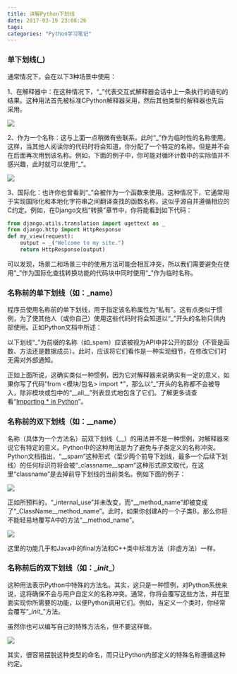 ```yaml
---
title: 详解Python下划线
date: 2017-03-19 23:08:26
tags:
categories: "Python学习笔记"
---
```



### 单下划线(\_\)

通常情况下，会在以下3种场景中使用：

1、在解释器中：在这种情况下，“\_”代表交互式解释器会话中上一条执行的语句的结果。这种用法首先被标准CPython解释器采用，然后其他类型的解释器也先后采用。

![](/images/categories/python/007/1.png)

2、作为一个名称：这与上面一点稍微有些联系，此时“\_”作为临时性的名称使用。这样，当其他人阅读你的代码时将会知道，你分配了一个特定的名称，但是并不会在后面再次用到该名称。例如，下面的例子中，你可能对循环计数中的实际值并不感兴趣，此时就可以使用“\_”。

![](/images/categories/python/007/2.png)

<!--more-->

3、国际化：也许你也曾看到“\_”会被作为一个函数来使用。这种情况下，它通常用于实现国际化和本地化字符串之间翻译查找的函数名称，这似乎源自并遵循相应的C约定。例如，在Django文档“转换”章节中，你将能看到如下代码：

```python
from django.utils.translation import ugettext as _
from django.http import HttpResponse
def my_view(request):
	output = _("Welcome to my site.")
	return HttpResponse(output)
```

可以发现，场景二和场景三中的使用方法可能会相互冲突，所以我们需要避免在使用“\_”作为国际化查找转换功能的代码块中同时使用“\_”作为临时名称。

### 名称前的单下划线（如：\_name）

程序员使用名称前的单下划线，用于指定该名称属性为“私有”。这有点类似于惯例，为了使其他人（或你自己）使用这些代码时将会知道以“\_”开头的名称只供内部使用。正如Python文档中所述：

以下划线“\_”为前缀的名称（如_spam）应该被视为API中非公开的部分（不管是函数、方法还是数据成员）。此时，应该将它们看作是一种实现细节，在修改它们时无需对外部通知。

正如上面所说，这确实类似一种惯例，因为它对解释器来说确实有一定的意义，如果你写了代码“from <模块/包名> import \*”，那么以“\_”开头的名称都不会被导入，除非模块或包中的“\_\_all\_\_”列表显式地包含了它们。了解更多请查看“[Importing * in Python](http://shahriar.svbtle.com/importing-star-in-python)”。


### 名称前的双下划线（如：\__name）

名称（具体为一个方法名）前双下划线（\__）的用法并不是一种惯例，对解释器来说它有特定的意义。Python中的这种用法是为了避免与子类定义的名称冲突。Python文档指出，“\__spam”这种形式（至少两个前导下划线，最多一个后续下划线）的任何标识符将会被“\_classname\__spam”这种形式原文取代，在这里“classname”是去掉前导下划线的当前类名。例如下面的例子：

![](/images/categories/python/007/3.png)

正如所预料的，“\_internal\_use”并未改变，而“\_\_method_name”却被变成了“\_ClassName__method_name”。此时，如果你创建A的一个子类B，那么你将不能轻易地覆写A中的方法“\__method_name”。

![](/images/categories/python/007/4.png)

这里的功能几乎和Java中的final方法和C++类中标准方法（非虚方法）一样。

### 名称前后的双下划线（如：\__init__）

这种用法表示Python中特殊的方法名。其实，这只是一种惯例，对Python系统来说，这将确保不会与用户自定义的名称冲突。通常，你将会覆写这些方法，并在里面实现你所需要的功能，以便Python调用它们。例如，当定义一个类时，你经常会覆写“\__init__”方法。

虽然你也可以编写自己的特殊方法名，但不要这样做。

![](/images/categories/python/007/5.png)

其实，很容易摆脱这种类型的命名，而只让Python内部定义的特殊名称遵循这种约定。
